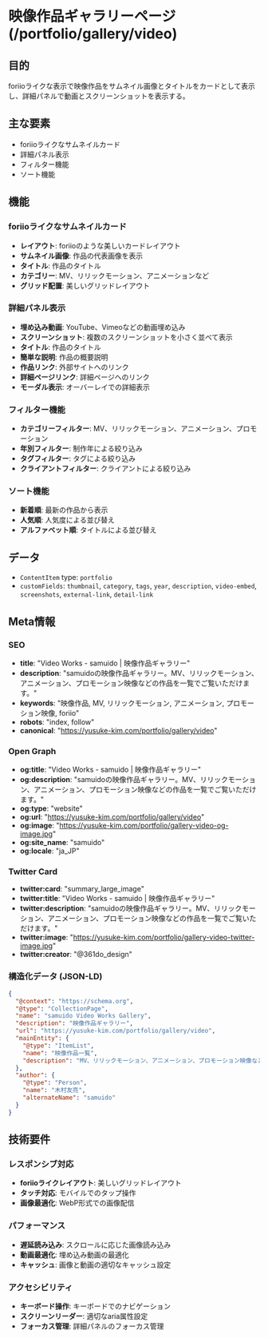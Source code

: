 # 映像作品ギャラリーページ (/portfolio/gallery/video)

## 目的

foriioライクな表示で映像作品をサムネイル画像とタイトルをカードとして表示し、詳細パネルで動画とスクリーンショットを表示する。

## 主な要素

- foriioライクなサムネイルカード
- 詳細パネル表示
- フィルター機能
- ソート機能

## 機能

### foriioライクなサムネイルカード

- **レイアウト**: foriioのような美しいカードレイアウト
- **サムネイル画像**: 作品の代表画像を表示
- **タイトル**: 作品のタイトル
- **カテゴリー**: MV、リリックモーション、アニメーションなど
- **グリッド配置**: 美しいグリッドレイアウト

### 詳細パネル表示

- **埋め込み動画**: YouTube、Vimeoなどの動画埋め込み
- **スクリーンショット**: 複数のスクリーンショットを小さく並べて表示
- **タイトル**: 作品のタイトル
- **簡単な説明**: 作品の概要説明
- **作品リンク**: 外部サイトへのリンク
- **詳細ページリンク**: 詳細ページへのリンク
- **モーダル表示**: オーバーレイでの詳細表示

### フィルター機能

- **カテゴリーフィルター**: MV、リリックモーション、アニメーション、プロモーション
- **年別フィルター**: 制作年による絞り込み
- **タグフィルター**: タグによる絞り込み
- **クライアントフィルター**: クライアントによる絞り込み

### ソート機能

- **新着順**: 最新の作品から表示
- **人気順**: 人気度による並び替え
- **アルファベット順**: タイトルによる並び替え

## データ

- `ContentItem` type: `portfolio`
- `customFields`: `thumbnail`, `category`, `tags`, `year`, `description`, `video-embed`, `screenshots`, `external-link`, `detail-link`

## Meta情報

### SEO

- **title**: "Video Works - samuido | 映像作品ギャラリー"
- **description**: "samuidoの映像作品ギャラリー。MV、リリックモーション、アニメーション、プロモーション映像などの作品を一覧でご覧いただけます。"
- **keywords**: "映像作品, MV, リリックモーション, アニメーション, プロモーション映像, foriio"
- **robots**: "index, follow"
- **canonical**: "https://yusuke-kim.com/portfolio/gallery/video"

### Open Graph

- **og:title**: "Video Works - samuido | 映像作品ギャラリー"
- **og:description**: "samuidoの映像作品ギャラリー。MV、リリックモーション、アニメーション、プロモーション映像などの作品を一覧でご覧いただけます。"
- **og:type**: "website"
- **og:url**: "https://yusuke-kim.com/portfolio/gallery/video"
- **og:image**: "https://yusuke-kim.com/portfolio/gallery-video-og-image.jpg"
- **og:site_name**: "samuido"
- **og:locale**: "ja_JP"

### Twitter Card

- **twitter:card**: "summary_large_image"
- **twitter:title**: "Video Works - samuido | 映像作品ギャラリー"
- **twitter:description**: "samuidoの映像作品ギャラリー。MV、リリックモーション、アニメーション、プロモーション映像などの作品を一覧でご覧いただけます。"
- **twitter:image**: "https://yusuke-kim.com/portfolio/gallery-video-twitter-image.jpg"
- **twitter:creator**: "@361do_design"

### 構造化データ (JSON-LD)

```json
{
  "@context": "https://schema.org",
  "@type": "CollectionPage",
  "name": "samuido Video Works Gallery",
  "description": "映像作品ギャラリー",
  "url": "https://yusuke-kim.com/portfolio/gallery/video",
  "mainEntity": {
    "@type": "ItemList",
    "name": "映像作品一覧",
    "description": "MV、リリックモーション、アニメーション、プロモーション映像などの作品"
  },
  "author": {
    "@type": "Person",
    "name": "木村友亮",
    "alternateName": "samuido"
  }
}
```

## 技術要件

### レスポンシブ対応

- **foriioライクレイアウト**: 美しいグリッドレイアウト
- **タッチ対応**: モバイルでのタップ操作
- **画像最適化**: WebP形式での画像配信

### パフォーマンス

- **遅延読み込み**: スクロールに応じた画像読み込み
- **動画最適化**: 埋め込み動画の最適化
- **キャッシュ**: 画像と動画の適切なキャッシュ設定

### アクセシビリティ

- **キーボード操作**: キーボードでのナビゲーション
- **スクリーンリーダー**: 適切なaria属性設定
- **フォーカス管理**: 詳細パネルのフォーカス管理
